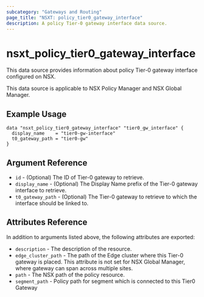 ```yaml
---
subcategory: "Gateways and Routing"
page_title: "NSXT: policy_tier0_gateway_interface"
description: A policy Tier-0 gateway interface data source.
---
```


# nsxt_policy_tier0_gateway_interface

This data source provides information about policy Tier-0 gateway interface configured on NSX.

This data source is applicable to NSX Policy Manager and NSX Global Manager.

## Example Usage

```hcl
data "nsxt_policy_tier0_gateway_interface" "tier0_gw_interface" {
  display_name    = "tier0-gw-interface"
  t0_gateway_path = "tier0-gw"
}
```

## Argument Reference

* `id` - (Optional) The ID of Tier-0 gateway to retrieve.
* `display_name` - (Optional) The Display Name prefix of the Tier-0 gateway interface to retrieve.
* `t0_gateway_path` - (Optional) The Tier-0 gateway to retrieve to which the interface should be linked to.

## Attributes Reference

In addition to arguments listed above, the following attributes are exported:

* `description` - The description of the resource.
* `edge_cluster_path` - The path of the Edge cluster where this Tier-0 gateway is placed. This attribute is not set for NSX Global Manager, where gateway can span across multiple sites.
* `path` - The NSX path of the policy resource.
* `segment_path` - Policy path for segment which is connected to this Tier0 Gateway
